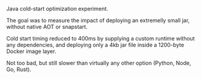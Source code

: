 Java cold-start optimization experiment.

The goal was to measure the impact of deploying an extremelly small jar, without native AOT or snapstart.

Cold start timing reduced to 400ms by supplying a custom runtime without any dependencies, and deploying only a 4kb jar file inside a 1200-byte Docker image layer.

Not too bad, but still slower than virtually any other option (Python, Node, Go, Rust).
